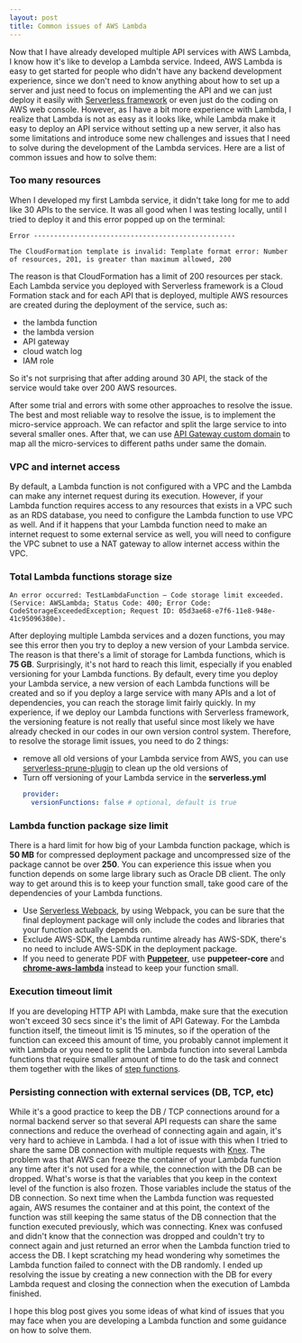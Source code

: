 ```yaml
---
layout: post
title: Common issues of AWS Lambda
---
```


Now that I have already developed multiple API services with AWS Lambda, I know how it's like to develop a Lambda service.
Indeed, AWS Lambda is easy to get started for people who didn't have any backend development experience, since we don't need to know anything about how to set up a server and just need to focus on implementing the API and we can just deploy it easily with [Serverless framework](https://www.serverless.com) or even just do the coding on AWS web console. However, as I have a bit more experience with Lambda, I realize that Lambda is not as easy as it looks like, while Lambda make it easy to deploy an API service without setting up a new server, it also has some limitations and introduce some new challenges and issues that I need to solve during the development of the Lambda services. Here are a list of common issues and how to solve them:

### Too many resources ###

When I developed my first Lambda service, it didn't take long for me to add like 30 APIs to the service. It was all good when I was testing locally, until I tried to deploy it and this error popped up on the terminal:
```
Error --------------------------------------------------

The CloudFormation template is invalid: Template format error: Number of resources, 201, is greater than maximum allowed, 200
```
The reason is that CloudFormation has a limit of 200 resources per stack.
Each Lambda service you deployed with Serverless framework is a Cloud Formation stack and for each API that is deployed, multiple AWS resources are created during the deployment of the service, such as:
- the lambda function
- the lambda version
- API gateway
- cloud watch log
- IAM role
  
So it's not surprising that after adding around 30 API, the stack of the service would take over 200 AWS resources.

After some trial and errors with some other approaches to resolve the issue. The best and most reliable way to resolve the issue, is to implement the micro-service approach. We can refactor and split the large service to into several smaller ones. After that, we can use [API Gateway custom domain](https://docs.aws.amazon.com/apigateway/latest/developerguide/how-to-custom-domains.html) to map all the micro-services to different paths under same the domain.
   
### VPC and internet access ###

By default, a Lambda function is not configured with a VPC and the Lambda can make any internet request during its execution.
However, if your Lambda function requires access to any resources that exists in a VPC such as an RDS database, you need to configure the Lambda function to use VPC as well. And if it happens that your Lambda function need to make an internet request to some external service as well, you will need to configure the VPC subnet to use a NAT gateway to allow internet access within the VPC.

### Total Lambda functions storage size ###

```
An error occurred: TestLambdaFunction – Code storage limit exceeded. (Service: AWSLambda; Status Code: 400; Error Code: CodeStorageExceededException; Request ID: 05d3ae68-e7f6-11e8-948e-41c95096380e).
```
After deploying multiple Lambda services and a dozen functions, you may see this error then you try to deploy a new version of your Lambda service. The reason is that there's a limit of storage for Lambda functions, which is **75 GB**. Surprisingly, it's not hard to reach this limit, especially if you enabled versioning for your Lambda functions. By default, every time you deploy your Lambda service, a new version of each Lambda functions will be created and so if you deploy a large service with many APIs and a lot of dependencies, you can reach the storage limit fairly quickly. In my experience, if we deploy our Lambda functions with Serverless framework, the versioning feature is not really that useful since most likely we have already checked in our codes in our own version control system. Therefore, to resolve the storage limit issues, you need to do 2 things:
- remove all old versions of your Lambda service from AWS, you can use [serverless-prune-plugin](https://www.serverless.com/plugins/serverless-prune-plugin) to clean up the old versions of
- Turn off versioning of your Lambda service in the **serverless.yml**
  ```yml
  provider:
    versionFunctions: false # optional, default is true
  ```

### Lambda function package size limit ###
There is a hard limit for how big of your Lambda function package, which is **50 MB** for compressed deployment package and uncompressed size of the package cannot be over **250**. You can experience this issue when you function depends on some large library such as Oracle DB client. The only way to get around this is to keep your function small, take good care of the dependencies of your Lambda functions.
- Use [Serverless Webpack](https://github.com/serverless-heaven/serverless-webpack), by using Webpack, you can be sure that the final deployment package will only include the codes and libraries that your function actually depends on.
- Exclude AWS-SDK, the Lambda runtime already has AWS-SDK, there's no need to include AWS-SDK in the deployment package.
- If you need to generate PDF with **[Puppeteer](https://github.com/puppeteer/puppeteer)**, use **puppeteer-core** and **[chrome-aws-lambda](https://github.com/alixaxel/chrome-aws-lambda)** instead to keep your function small.

### Execution timeout limit ###
If you are developing HTTP API with Lambda, make sure that the execution won't exceed 30 secs since it's the limit of API Gateway. For the Lambda function itself, the timeout limit is 15 minutes, so if the operation of the function can exceed this amount of time, you probably cannot implement it with Lambda or you need to split the Lambda function into several Lambda functions that require smaller amount of time to do the task and connect them together with the likes of [step functions](https://aws.amazon.com/tw/step-functions/).

### Persisting connection with external services (DB, TCP, etc) ###
While it's a good practice to keep the DB / TCP connections around for a normal backend server so that several API requests can share the same connections and reduce the overhead of connecting again and again, it's very hard to achieve in Lambda. 
I had a lot of issue with this when I tried to share the same DB connection with multiple requests with [Knex](http://knexjs.org/). The problem was that AWS can freeze the container of your Lambda function any time after it's not used for a while, the connection with the DB can be dropped. What's worse is that the variables that you keep in the context level of the function is also frozen. Those variables include the status of the DB connection. So next time when the Lambda function was requested again, AWS resumes the container and at this point, the context of the function was still keeping the same status of the DB connection that the function executed previously, which was connecting. Knex was confused and didn't know that the connection was dropped and couldn't try to connect again and just returned an error when the Lambda function tried to access the DB. I kept scratching my head wondering why sometimes the Lambda function failed to connect with the DB randomly. I ended up resolving the issue by creating a new connection with the DB for every Lambda request and closing the connection when the execution of Lambda finished.

I hope this blog post gives you some ideas of what kind of issues that you may face when you are developing a Lambda function and some guidance on how to solve them.